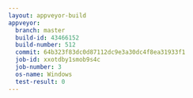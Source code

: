```yaml
---
layout: appveyor-build
appveyor:
  branch: master
  build-id: 43466152
  build-number: 512
  commit: 64b323f83dc0d87112dc9e3a30dc4f8ea31933f1
  job-id: xxotdby1smob9s4c
  job-number: 3
  os-name: Windows
  test-result: 0
---
```

